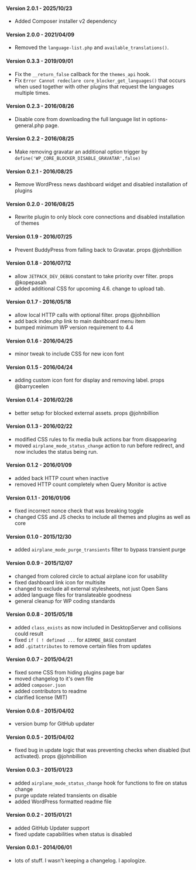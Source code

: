 #### Version 2.0.1 - 2025/10/23
* Added Composer installer v2 dependency

#### Version 2.0.0 - 2021/04/09
* Removed the `language-list.php` and `available_translations()`.

#### Version 0.3.3 - 2019/09/01
* Fix the `__return_false` callback for the `themes_api` hook.
* Fix `Error Cannot redeclare core_blocker_get_languages()` that occurs when used together with other plugins that request the languages multiple times.

#### Version 0.2.3 - 2016/08/26
* Disable core from downloading the full language list in options-general.php page.

#### Version 0.2.2 - 2016/08/25
* Make removing gravatar an additional option trigger by `define('WP_CORE_BLOCKER_DISABLE_GRAVATAR',false)`

#### Version 0.2.1 - 2016/08/25
* Remove WordPress news dashboard widget and disabled installation of plugins

#### Version 0.2.0 - 2016/08/25
* Rewrite plugin to only block core connections and disabled installation of themes

#### Version 0.1.9 - 2016/07/25
* Prevent BuddyPress from falling back to Gravatar. props @johnbillion

#### Version 0.1.8 - 2016/07/12
* allow `JETPACK_DEV_DEBUG` constant to take priority over filter. props @kopepasah
* added additional CSS for upcoming 4.6. change to upload tab.

#### Version 0.1.7 - 2016/05/18
* allow local HTTP calls with optional filter. props @johnbillion
* add back index.php link to main dashboard menu item
* bumped minimum WP version requirement to 4.4

#### Version 0.1.6 - 2016/04/25
* minor tweak to include CSS for new icon font

#### Version 0.1.5 - 2016/04/24
* adding custom icon font for display and removing label. props @barryceelen

#### Version 0.1.4 - 2016/02/26
* better setup for blocked external assets. props @johnbillion

#### Version 0.1.3 - 2016/02/22
* modified CSS rules to fix media bulk actions bar from disappearing
* moved `airplane_mode_status_change` action to run before redirect, and now includes the status being run.

#### Version 0.1.2 - 2016/01/09
* added back HTTP count when inactive
* removed HTTP count completely when Query Monitor is active

#### Version 0.1.1 - 2016/01/06
* fixed incorrect nonce check that was breaking toggle
* changed CSS and JS checks to include all themes and plugins as well as core

#### Version 0.1.0 - 2015/12/30
* added `airplane_mode_purge_transients` filter to bypass transient purge

#### Version 0.0.9 - 2015/12/07
* changed from colored circle to actual airplane icon for usability
* fixed dashboard link icon for multisite
* changed to exclude all external stylesheets, not just Open Sans
* added language files for translateable goodness
* general cleanup for WP coding standards

#### Version 0.0.8 - 2015/05/18
* added `class_exists` as now included in DesktopServer and collisions could result
* fixed `if ( ! defined ...` for `AIRMDE_BASE` constant
* add `.gitattributes` to remove certain files from updates

#### Version 0.0.7 - 2015/04/21
* fixed some CSS from hiding plugins page bar
* moved changelog to it's own file
* added `composer.json`
* added contributors to readme
* clarified license (MIT)

#### Version 0.0.6 - 2015/04/02
* version bump for GitHub updater

#### Version 0.0.5 - 2015/04/02
* fixed bug in update logic that was preventing checks when disabled (but activated). props @johnbillion

#### Version 0.0.3 - 2015/01/23
* added `airplane_mode_status_change` hook for functions to fire on status change
* purge update related transients on disable
* added WordPress formatted readme file

#### Version 0.0.2 - 2015/01/21
* added GitHub Updater support
* fixed update capabilities when status is disabled

#### Version 0.0.1 - 2014/06/01
* lots of stuff. I wasn't keeping a changelog. I apologize.
